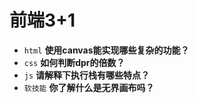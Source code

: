 # 前端3+1
- `html` **使用canvas能实现哪些复杂的功能？**
- `css` **如何判断dpr的倍数？**
- `js` **请解释下执行栈有哪些特点？**
- `软技能` **你了解什么是无界画布吗？**
